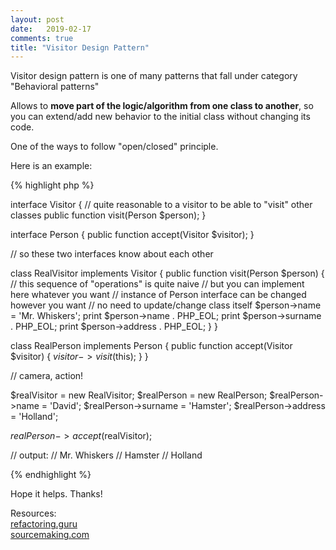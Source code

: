 ```yaml
---
layout: post
date:   2019-02-17
comments: true
title: "Visitor Design Pattern"
---
```


Visitor design pattern is one of many patterns that fall under category "Behavioral patterns"

Allows to **move part of the logic/algorithm from one class to another**, so you can extend/add new behavior to the initial class without changing its code.

One of the ways to follow "open/closed" principle.

Here is an example:

{% highlight php %}

interface Visitor {
    // quite reasonable to a visitor to be able to "visit" other classes
    public function visit(Person $person);
}

interface Person {
    public function accept(Visitor $visitor);
}

// so these two interfaces know about each other

class RealVisitor implements Visitor
{
    public function visit(Person $person)
    {
        // this sequence of "operations" is quite naive
        // but you can implement here whatever you want
        // instance of Person interface can be changed however you want
        // no need to update/change class itself
        $person->name = 'Mr. Whiskers';
        print $person->name . PHP_EOL;
        print $person->surname . PHP_EOL;
        print $person->address . PHP_EOL;
    }
}

class RealPerson implements Person 
{
    public function accept(Visitor $visitor)
    {
        $visitor->visit($this);
    }
}

// camera, action!

$realVisitor = new RealVisitor;
$realPerson = new RealPerson;
$realPerson->name = 'David';
$realPerson->surname = 'Hamster';
$realPerson->address = 'Holland';

$realPerson->accept($realVisitor);


// output:
// Mr. Whiskers
// Hamster
// Holland   



{% endhighlight %}


Hope it helps. Thanks!

Resources:  
[refactoring.guru](https://refactoring.guru)  
[sourcemaking.com](https://sourcemaking.com/design_patterns/visitor/php)



